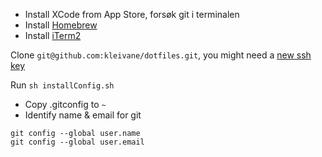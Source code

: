 * Install XCode from App Store, forsøk git i terminalen
* Install [Homebrew](http://brew.sh)
* Install [iTerm2](http://iterm2.com/downloads.html)


Clone `git@github.com:kleivane/dotfiles.git`, you might need a [new ssh key](https://help.github.com/articles/generating-ssh-keys)

Run `sh installConfig.sh`

* Copy .gitconfig to `~` 
* Identify name & email for git 

```
git config --global user.name 
git config --global user.email
```
